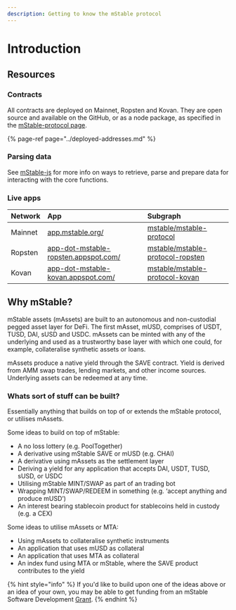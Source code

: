 ```yaml
---
description: Getting to know the mStable protocol
---
```


# Introduction

## Resources

### **Contracts**

All contracts are deployed on Mainnet, Ropsten and Kovan. They are open source and available on the GitHub, or as a node package, as specified in the [mStable-protocol page](../integrating-mstable/).

{% page-ref page="../deployed-addresses.md" %}

### Parsing data

See [mStable-js](../mstable-js.md) for more info on ways to retrieve, parse and prepare data for interacting with the core functions.

### Live apps

| Network | App | Subgraph |
| :--- | :--- | :--- |
| Mainnet | [app.mstable.org/](https://app.mstable.org/) | [mstable/mstable-protocol](https://thegraph.com/explorer/subgraph/mstable/mstable-protocol) |
| Ropsten | [app-dot-mstable-ropsten.appspot.com/](http://app-dot-mstable-ropsten.appspot.com/) | [mstable/mstable-protocol-ropsten](https://thegraph.com/explorer/subgraph/mstable/mstable-protocol-ropsten) |
| Kovan | [app-dot-mstable-kovan.appspot.com/](https://app-dot-mstable-kovan.appspot.com/) | [mstable/mstable-protocol-kovan](https://thegraph.com/explorer/subgraph/mstable/mstable-protocol-kovan) |

## Why mStable?

mStable assets \(mAssets\) are built to an autonomous and non-custodial pegged asset layer for DeFi. The first mAsset, mUSD, comprises of USDT, TUSD, DAI, sUSD and USDC. mAssets can be minted with any of the underlying and used as a trustworthy base layer with which one could, for example, collateralise synthetic assets or loans.

mAssets produce a native yield through the SAVE contract. Yield is derived from AMM swap trades, lending markets, and other income sources. Underlying assets can be redeemed at any time.

### Whats sort of stuff can be built? <a id="bb4f"></a>

Essentially anything that builds on top of or extends the mStable protocol, or utilises mAssets. 

Some ideas to build on top of mStable:

* A no loss lottery \(e.g. PoolTogether\)
* A derivative using mStable SAVE or mUSD \(e.g. CHAI\)
* A derivative using mAssets as the settlement layer
* Deriving a yield for any application that accepts DAI, USDT, TUSD, sUSD, or USDC
* Utilising mStable MINT/SWAP as part of an trading bot
* Wrapping MINT/SWAP/REDEEM in something \(e.g. ‘accept anything and produce mUSD’\)
* An interest bearing stablecoin product for stablecoins held in custody \(e.g. a CEX\)

Some ideas to utilise mAssets or MTA:

* Using mAssets to collateralise synthetic instruments
* An application that uses mUSD as collateral
* An application that uses MTA as collateral
* An index fund using MTA or mStable, where the SAVE product contributes to the yield

{% hint style="info" %}
If you'd like to build upon one of the ideas above or an idea of your own, you may be able to get funding from an mStable Software Development [Grant](../../grants-program.md).
{% endhint %}

